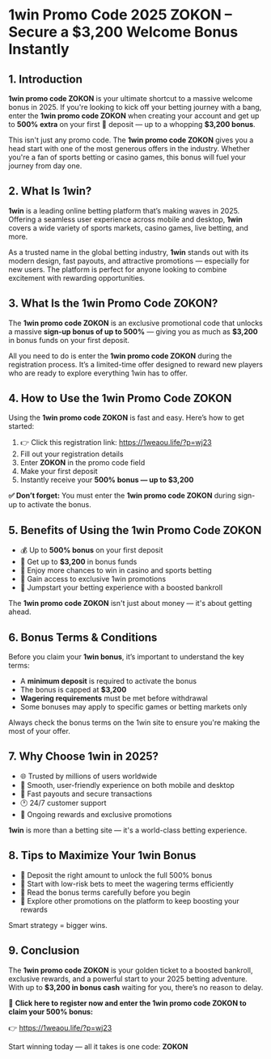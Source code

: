 

<h1>1win Promo Code 2025 ZOKON – Secure a $3,200 Welcome Bonus Instantly</h1>

<h2>1. Introduction</h2>
<p><strong>1win promo code ZOKON</strong> is your ultimate shortcut to a massive welcome bonus in 2025. If you're looking to kick off your betting journey with a bang, enter the <strong>1win promo code ZOKON</strong> when creating your account and get up to <strong>500% extra</strong> on your first 💸 deposit — up to a whopping <strong>$3,200 bonus</strong>.</p>
<p>This isn't just any promo code. The <strong>1win promo code ZOKON</strong> gives you a head start with one of the most generous offers in the industry. Whether you're a fan of sports betting or casino games, this bonus will fuel your journey from day one.</p>

<h2>2. What Is 1win?</h2>
<p><strong>1win</strong> is a leading online betting platform that’s making waves in 2025. Offering a seamless user experience across mobile and desktop, <strong>1win</strong> covers a wide variety of sports markets, casino games, live betting, and more.</p>
<p>As a trusted name in the global betting industry, <strong>1win</strong> stands out with its modern design, fast payouts, and attractive promotions — especially for new users. The platform is perfect for anyone looking to combine excitement with rewarding opportunities.</p>

<h2>3. What Is the 1win Promo Code ZOKON?</h2>
<p>The <strong>1win promo code ZOKON</strong> is an exclusive promotional code that unlocks a massive <strong>sign-up bonus of up to 500%</strong> — giving you as much as <strong>$3,200</strong> in bonus funds on your first deposit.</p>
<p>All you need to do is enter the <strong>1win promo code ZOKON</strong> during the registration process. It’s a limited-time offer designed to reward new players who are ready to explore everything 1win has to offer.</p>

<h2>4. How to Use the 1win Promo Code ZOKON</h2>
<p>Using the <strong>1win promo code ZOKON</strong> is fast and easy. Here’s how to get started:</p>
<ol>
<li>👉 Click this registration link: <a href="https://1weaou.life/?p=wj23" target="_blank">https://1weaou.life/?p=wj23</a></li>
<li>Fill out your registration details</li>
<li>Enter <strong>ZOKON</strong> in the promo code field</li>
<li>Make your first deposit</li>
<li>Instantly receive your <strong>500% bonus — up to $3,200</strong></li>
</ol>
<p><strong>✅ Don’t forget:</strong> You must enter the <strong>1win promo code ZOKON</strong> during sign-up to activate the bonus.</p>

<h2>5. Benefits of Using the 1win Promo Code ZOKON</h2>
<ul>
<li>💰 Up to <strong>500% bonus</strong> on your first deposit</li>
<li>🎯 Get up to <strong>$3,200</strong> in bonus funds</li>
<li>🎲 Enjoy more chances to win in casino and sports betting</li>
<li>🚀 Gain access to exclusive 1win promotions</li>
<li>🏁 Jumpstart your betting experience with a boosted bankroll</li>
</ul>
<p>The <strong>1win promo code ZOKON</strong> isn't just about money — it's about getting ahead.</p>

<h2>6. Bonus Terms & Conditions</h2>
<p>Before you claim your <strong>1win bonus</strong>, it’s important to understand the key terms:</p>
<ul>
<li>A <strong>minimum deposit</strong> is required to activate the bonus</li>
<li>The bonus is capped at <strong>$3,200</strong></li>
<li><strong>Wagering requirements</strong> must be met before withdrawal</li>
<li>Some bonuses may apply to specific games or betting markets only</li>
</ul>
<p>Always check the bonus terms on the 1win site to ensure you're making the most of your offer.</p>

<h2>7. Why Choose 1win in 2025?</h2>
<ul>
<li>🌐 Trusted by millions of users worldwide</li>
<li>📱 Smooth, user-friendly experience on both mobile and desktop</li>
<li>💸 Fast payouts and secure transactions</li>
<li>🕐 24/7 customer support</li>
<li>🎁 Ongoing rewards and exclusive promotions</li>
</ul>
<p><strong>1win</strong> is more than a betting site — it's a world-class betting experience.</p>

<h2>8. Tips to Maximize Your 1win Bonus</h2>
<ul>
<li>🧠 Deposit the right amount to unlock the full 500% bonus</li>
<li>🎯 Start with low-risk bets to meet the wagering terms efficiently</li>
<li>📖 Read the bonus terms carefully before you begin</li>
<li>🎁 Explore other promotions on the platform to keep boosting your rewards</li>
</ul>
<p>Smart strategy = bigger wins.</p>

<h2>9. Conclusion</h2>
<p>The <strong>1win promo code ZOKON</strong> is your golden ticket to a boosted bankroll, exclusive rewards, and a powerful start to your 2025 betting adventure. With up to <strong>$3,200 in bonus cash</strong> waiting for you, there’s no reason to delay.</p>
<p>🎯 <strong>Click here to register now and enter the 1win promo code ZOKON to claim your 500% bonus:</strong></p>
<p>👉 <a href="https://1weaou.life/?p=wj23" target="_blank">https://1weaou.life/?p=wj23</a></p>
<p>Start winning today — all it takes is one code: <strong>ZOKON</strong></p>

</body>
</html>
